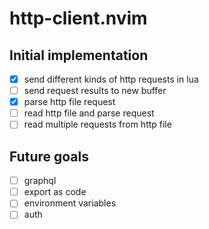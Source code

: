 # http-client.nvim

## Initial implementation
- [x] send different kinds of http requests in lua
- [ ] send request results to new buffer
- [x] parse http file request
- [ ] read http file and parse request
- [ ] read multiple requests from http file

## Future goals
- [ ] graphql
- [ ] export as code
- [ ] environment variables
- [ ] auth
